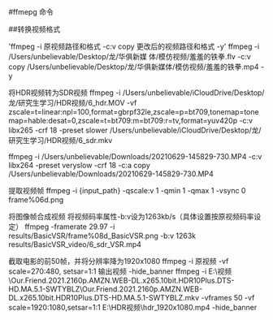 #ffmepg 命令

##转换视频格式

'ffmpeg -i  原视频路径和格式  -c:v copy 更改后的视频路径和格式 -y'
ffmpeg -i  /Users/unbelievable/Desktop/龙/华俱新媒 体/模仿视频/羞羞的铁拳.flv  -c:v copy  /Users/unbelievable/Desktop/龙/华俱新媒体/模仿视频/羞羞的铁拳.mp4  -y

将HDR视频转为SDR视频
ffmpeg -i /Users/unbelievable/iCloudDrive/Desktop/龙/研究生学习/HDR视频/6_hdr.MOV -vf zscale=t=linear:npl=100,format=gbrpf32le,zscale=p=bt709,tonemap=tonemap=hable:desat=0,zscale=t=bt709:m=bt709:r=tv,format=yuv420p -c:v libx265 -crf 18 -preset slower /Users/unbelievable/iCloudDrive/Desktop/龙/研究生学习/HDR视频/6_sdr.mkv


ffmpeg -i /Users/unbelievable/Downloads/20210629-145829-730.MP4 -c:v libx264 -preset veryslow -crf 18 -c:a copy /Users/unbelievable/Downloads/20210629-145829-730.MP4


提取视频帧
ffmpeg -i {input_path} -qscale:v 1 -qmin 1 -qmax 1 -vsync 0  frame%06d.png

将图像帧合成视频  将视频码率属性-b:v设为1263kb/s（具体设置按原视频码率设定）
ffmpeg  -framerate 29.97 -i  results/BasicVSR/frame%08d_BasicVSR.png -b:v 1263k results/BasicVSR_video/6_sdr_VSR.mp4

截取电影的前50帧，并将分辨率降为1920x1080
ffmpeg -i  原视频  -vf  scale=270:480, setsar=1:1  输出视频  -hide_banner
ffmpeg  -i  E:\视频\Our.Friend.2021.2160p.AMZN.WEB-DL.x265.10bit.HDR10Plus.DTS-HD.MA.5.1-SWTYBLZ\Our.Friend.2021.2160p.AMZN.WEB-DL.x265.10bit.HDR10Plus.DTS-HD.MA.5.1-SWTYBLZ.mkv  -vframes  50 -vf scale=1920:1080,setsar=1:1  E:\HDR视频\hdr_1920x1080.mp4 -hide_banner
